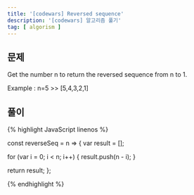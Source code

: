 ```yaml
---
title: '[codewars] Reversed sequence'
description: '[codewars] 알고리즘 풀기'
tag: [ algorism ]
---
```



## 문제

Get the number n to return the reversed sequence from n to 1.

Example : n=5 >> [5,4,3,2,1]



## 풀이

{% highlight JavaScript linenos %}

const reverseSeq = n => {
  var result = [];

  for (var i = 0; i < n; i++) {
    result.push(n - i);
  }

  return result;
};

{% endhighlight %}
